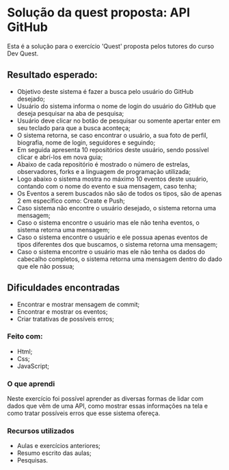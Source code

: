 # Solução da quest proposta: API GitHub

Esta é a solução para o exercício 'Quest' proposta pelos tutores do curso Dev Quest.
## Resultado esperado:

- Objetivo deste sistema é fazer a busca pelo usuário do GitHub desejado;
- Usuário do sistema informa o nome de login do usuário do GitHub que deseja pesquisar na aba de pesquisa;
- Usuário deve clicar no botão de pesquisar ou somente apertar enter em seu teclado para que a busca aconteça;
- O sistema retorna, se caso encontrar o usuário, a sua foto de perfil, biografia, nome de login, seguidores e seguindo;
- Em seguida apresenta 10 repositórios deste usuário, sendo possível clicar e abrí-los em nova guia;
- Abaixo de cada repositório é mostrado o número de estrelas, observadores, forks e a linguagem de programação utilizada;
- Logo abaixo o sistema mostra no máximo 10 eventos deste usuário, contando com o nome do evento e sua mensagem, caso tenha;
- Os Eventos a serem buscados não são de todos os tipos, são de apenas 2 em específico como: Create e Push;
- Caso sistema não encontre o usuário desejado, o sistema retorna uma mensagem;
- Caso o sistema encontre o usuário mas ele não tenha eventos, o sistema retorna uma mensagem;
- Caso o sistema encontre o usuário e ele possua apenas eventos de tipos diferentes dos que buscamos, o sistema retorna uma mensagem;
- Caso o sistema encontre o usuário mas ele não tenha os dados do cabecalho completos, o sistema retorna uma mensagem dentro do dado que ele não possua;

## Dificuldades encontradas

- Encontrar e mostrar mensagem de commit;
- Encontrar e mostrar os eventos;
- Criar tratativas de possíveis erros;

### Feito com:
- Html;
- Css;
- JavaScript;

### O que aprendi

Neste exercício foi possível aprender as diversas formas de lidar com dados que vêm de uma API, como mostrar essas informações na tela e como tratar possíveis erros que esse sistema ofereça.

### Recursos utilizados

- Aulas e exercícios anteriores;
- Resumo escrito das aulas;
- Pesquisas.